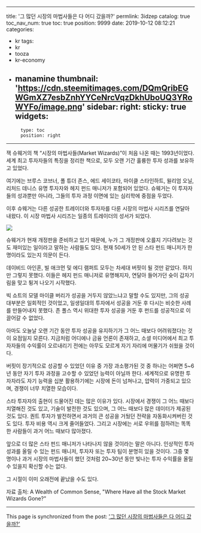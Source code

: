 
---
title: '그 많던 시장의 마법사들은 다 어디 갔을까?'
permlink: 3idzep
catalog: true
toc_nav_num: true
toc: true
position: 9999
date: 2019-10-12 08:12:21
categories:
- kr
tags:
- kr
- tooza
- kr-economy
- manamine
thumbnail: 'https://cdn.steemitimages.com/DQmQribEGWGmXZ7esbZnhYYCeNrcVqzDkhUboUQ3YRoWYFo/image.png'
sidebar:
    right:
        sticky: true
widgets:
    -
        type: toc
        position: right
---


잭 슈웨거의 책 “시장의 마법사들(Market Wizards)”이 처음 나온 때는 1993년이었다. 세계 최고 투자자들의 특징을 정리한 책으로, 모두 오랜 기간 훌륭한 투자 성과를 보유하고 있었다. ​

여기에는 브루스 코브너, 폴 튜더 존스, 에드 세이코타, 마이클 스타인하트, 윌리엄 오닐, 리처드 데니스 유명 투자자와 헤지 펀드 매니저가 포함되어 있었다. 슈웨거는 이 투자자들의 성과뿐만 아니라, 그들의 투자 과정 이면에 있는 심리학에 중점을 두었다. ​

이후 슈웨거는 다른 성공한 트레이더와 투자자를 다룬 시장의 마법사 시리즈를 연달아 내왔다. 이 시장 마법사 시리즈는 일종의 트레이더의 성서가 되었다.

![](https://cdn.steemitimages.com/DQmQribEGWGmXZ7esbZnhYYCeNrcVqzDkhUboUQ3YRoWYFo/image.png) 

슈웨거가 현재 개정판을 준비하고 있기 때문에, 누가 그 개정판에 오를지 기다려보는 것도 재미있는 일이라고 말하는 사람들도 있다. 현재 50세가 안 된 스타 펀드 매니저가 한 명이라도 있는지 의문이 든다. ​

데이비드 아인혼, 빌 애크먼 및 에디 램퍼트 모두는 차세대 버핏이 될 것만 같았다. 하지만 그렇지 못했다. 이들은 헤지 펀드 매니저로 유명해지자, 연달아 들어가던 슛이 갑자기 림을 맞고 튕겨 나오기 시작했다. ​

빅 쇼트의 모델 마이클 버리가 성공을 거두지 않았느냐고 말할 수도 있지만, 그의 성공 대부분은 일회적인 것이었고, 일생일대의 투자에서 성공을 거둔 후 다시는 비슷한 사례를 만들어내지 못했다. 존 폴스 역시 위대한 투자 성공을 거둔 후 펀드를 성공적으로 이끌어갈 수 없었다. ​

아마도 오늘날 오랜 기간 동안 투자 성공을 유지하기가 그 어느 때보다 어려워졌다는 것이 요점일지 모른다. 지금처럼 어디에나 금융 언론이 존재하고, 소셜 미디어에서 최고 투자자들의 수익률이 오르내리기 전에는 아무도 모르게 자기 자리에 머물기가 쉬웠을 것이다.​

버핏이 장기적으로 성공할 수 있었던 이유 중 가장 과소평가된 것 중 하나는 어쩌면 5~6년 동안 자기 투자 과정을 고수할 수 있었던 능력이 아닐까 한다. 세계적으로 유명한 투자자라도 자기 능력을 십분 활용하기에는 시장에 돈이 넘쳐나고, 압력이 가중되고 있으며, 경쟁이 너무 치열한 모습이다. ​

스타 투자자의 출현이 드물어진 데는 많은 이유가 있다. 시장에서 경쟁이 그 어느 때보다 치열해진 것도 있고, 기술이 발전한 것도 있으며, 그 어느 때보다 많은 데이터가 제공된 것도 있다. 퀀트 투자가 발전하면서 과거의 큰 성공을 거뒀던 전략을 자동화시켜버린 것도 있다. 투자 비용 역시 크게 줄어들었다. 그리고 시장에는 서로 우위를 점하려는 똑똑한 사람들이 과거 어느 때보다 많아졌다. ​

앞으로 더 많은 스타 펀드 매니저가 나타나지 않을 것이라는 말은 아니다. 인상적인 투자 성과를 올릴 수 있는 펀드 매니저, 투자자 또는 투자 팀이 분명히 있을 것이다. 그중 몇 명이나 과거 시장의 마법사들이 했던 것처럼 20~30년 동안 빛나는 투자 수익률을 올릴 수 있을지 확신할 수는 없다. 
​

그 시절이 이미 오래전에 끝났을 수도 있다.
​

자료 출처: A Wealth of Common Sense, "Where Have all the Stock Market Wizards Gone?"

- - -

This page is synchronized from the post: ['그 많던 시장의 마법사들은 다 어디 갔을까?'](https://steemit.com/@pius.pius/3idzep)

